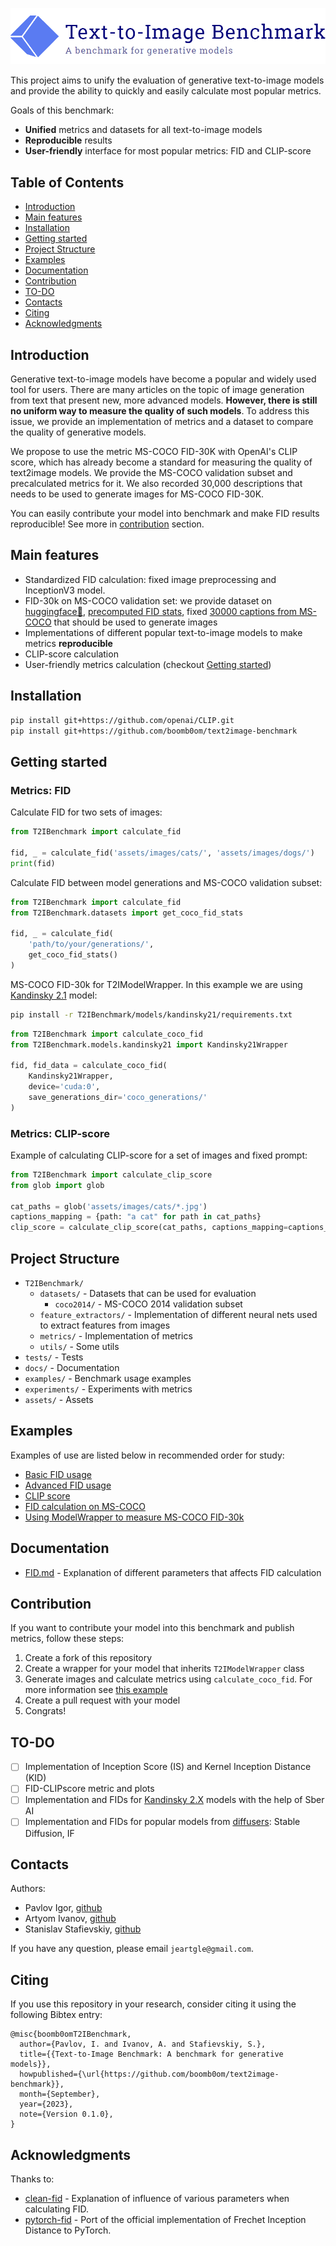 ![](assets/logo.png)

This project aims to unify the evaluation of generative text-to-image models and provide the ability to quickly and easily calculate most popular metrics.

Goals of this benchmark:
- **Unified** metrics and datasets for all text-to-image models
- **Reproducible** results
- **User-friendly** interface for most popular metrics: FID and CLIP-score

## Table of Contents

- [Introduction](#introduction)
- [Main features](#main-features)
- [Installation](#installation)
- [Getting started](#getting-started)
- [Project Structure](#project-structure)
- [Examples](#examples)
- [Documentation](#documentation)
- [Contribution](#contribution)
- [TO-DO](#to-do)
- [Contacts](#contacts)
- [Citing](#citing)
- [Acknowledgments](#acknowledgments)

## Introduction

Generative text-to-image models have become a popular and widely used tool for users. 
There are many articles on the topic of image generation from text that present new, more advanced models.
**However, there is still no uniform way to measure the quality of such models**.
To address this issue, we provide an implementation of metrics and a dataset to compare the quality of generative models.

We propose to use the metric MS-COCO FID-30K with OpenAI's CLIP score, which has already become a standard for measuring the quality of text2image models. 
We provide the MS-COCO validation subset and precalculated metrics for it. 
We also recorded 30,000 descriptions that needs to be used to generate images for MS-COCO FID-30K.

You can easily contribute your model into benchmark and make FID results reproducible! See more in [contribution](#contribution) section.

## Main features

- Standardized FID calculation: fixed image preprocessing and InceptionV3 model.
- FID-30k on MS-COCO validation set: we provide dataset on [huggingface🤗](https://huggingface.co/datasets/stasstaf/MS-COCO-validation), [precomputed FID stats](https://github.com/boomb0om/text2image-benchmark/releases/download/v0.0.1/MS-COCO_val2014_fid_stats.npz), fixed [30000 captions from MS-COCO](https://github.com/boomb0om/text2image-benchmark/releases/download/v0.0.1/MS-COCO_val2014_30k_captions.csv) that should be used to generate images
- Implementations of different popular text-to-image models to make metrics **reproducible**
- CLIP-score calculation
- User-friendly metrics calculation (checkout [Getting started](#getting-started))

## Installation

```bash
pip install git+https://github.com/openai/CLIP.git
pip install git+https://github.com/boomb0om/text2image-benchmark
```

## Getting started

### Metrics: FID

Calculate FID for two sets of images:

```python
from T2IBenchmark import calculate_fid

fid, _ = calculate_fid('assets/images/cats/', 'assets/images/dogs/')
print(fid)
```

Calculate FID between model generations and MS-COCO validation subset:

```python
from T2IBenchmark import calculate_fid
from T2IBenchmark.datasets import get_coco_fid_stats

fid, _ = calculate_fid(
    'path/to/your/generations/',
    get_coco_fid_stats()
)
```

MS-COCO FID-30k for T2IModelWrapper. In this example we are using [Kandinsky 2.1](https://github.com/ai-forever/Kandinsky-2) model:

```bash
pip install -r T2IBenchmark/models/kandinsky21/requirements.txt
```

```python
from T2IBenchmark import calculate_coco_fid
from T2IBenchmark.models.kandinsky21 import Kandinsky21Wrapper

fid, fid_data = calculate_coco_fid(
    Kandinsky21Wrapper,
    device='cuda:0',
    save_generations_dir='coco_generations/'
)
```

### Metrics: CLIP-score

Example of calculating CLIP-score for a set of images and fixed prompt:

```python
from T2IBenchmark import calculate_clip_score
from glob import glob

cat_paths = glob('assets/images/cats/*.jpg')
captions_mapping = {path: "a cat" for path in cat_paths}
clip_score = calculate_clip_score(cat_paths, captions_mapping=captions_mapping)
```

## Project Structure

- `T2IBenchmark/`
  - `datasets/` - Datasets that can be used for evaluation
    - `coco2014/` - MS-COCO 2014 validation subset
  - `feature_extractors/` - Implementation of different neural nets used to extract features from images
  - `metrics/` - Implementation of metrics
  - `utils/` - Some utils
- `tests/` - Tests
- `docs/` - Documentation
- `examples/` - Benchmark usage examples
- `experiments/` - Experiments with metrics
- `assets/` - Assets

## Examples

Examples of use are listed below in recommended order for study:

- [Basic FID usage](examples/FID_basic.ipynb)
- [Advanced FID usage](examples/FID_advanced.ipynb)
- [CLIP score](examples/CLIP_score_usage.ipynb)
- [FID calculation on MS-COCO](examples/FID-30k_on_MS-COCO.ipynb)
- [Using ModelWrapper to measure MS-COCO FID-30k](examples/ModelWrapper_FID-30k.ipynb)

## Documentation

- [FID.md](docs/FID.md) - Explanation of different parameters that affects FID calculation

## Contribution

If you want to contribute your model into this benchmark and publish metrics, follow these steps:

1) Create a fork of this repository
2) Create a wrapper for your model that inherits `T2IModelWrapper` class
3) Generate images and calculate metrics using `calculate_coco_fid`. For more information see [this example](examples/ModelWrapper_FID-30k.ipynb) 
4) Create a pull request with your model
5) Congrats!

## TO-DO

- [ ] Implementation of Inception Score (IS) and Kernel Inception Distance (KID)
- [ ] FID-CLIPscore metric and plots
- [ ] Implementation and FIDs for [Kandinsky 2.X](https://github.com/ai-forever/Kandinsky-2) models with the help of Sber AI 
- [ ] Implementation and FIDs for popular models from [diffusers](https://github.com/huggingface/diffusers): Stable Diffusion, IF

## Contacts

Authors: 
- Pavlov Igor, [github](https://github.com/boomb0om)
- Artyom Ivanov, [github](https://github.com/UsefulTornado)
- Stanislav Stafievskiy, [github](https://github.com/stasstaf)

If you have any question, please email `jeartgle@gmail.com`.

## Citing

If you use this repository in your research, consider citing it using the following Bibtex entry:

```
@misc{boomb0omT2IBenchmark,
  author={Pavlov, I. and Ivanov, A. and Stafievskiy, S.},
  title={{Text-to-Image Benchmark: A benchmark for generative models}},
  howpublished={\url{https://github.com/boomb0om/text2image-benchmark}},
  month={September},
  year={2023},
  note={Version 0.1.0},
}
```

## Acknowledgments

Thanks to:

- [clean-fid](https://github.com/GaParmar/clean-fid/) - Explanation of influence of various parameters when calculating FID.
- [pytorch-fid](https://github.com/mseitzer/pytorch-fid) - Port of the official implementation of Frechet Inception Distance to PyTorch.